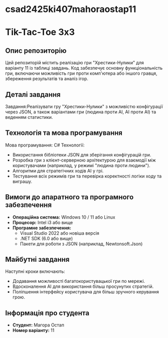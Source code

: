 # csad2425ki407mahoraostap11
# Tik-Tac-Toe 3x3
## Опис репозиторію
Цей репозиторій містить реалізацію гри "Хрестики-Нулики" для варіанту 11 із таблиці завдань. Код забезпечує основну функціональність гри, включаючи можливість гри проти комп'ютера або іншого гравця, збереження результатів та аналіз ігор.
## Деталі завдання 
Завдання:Реалізувати гру "Хрестики-Нулики" з можливістю конфігурації через JSON, а також варіантами гри (людина проти AI, AI проти AI) та веденням статистики.
## Технологія та мова програмування 
Мова програмування:
C# 
Технології: 
- Використання бібліотеки JSON для зберігання конфігурацій гри.
- Розробка гри з клієнт-серверною архітектурою для взаємодії між користувачами (наприклад, у режимі "людина проти людини").
- Алгоритми для стратегічних ходів AI у грі.
- Тестування всіх режимів гри та перевірка коректності логіки ходу та виграшу.
## Вимоги до апаратного та програмного забезпечення
- **Операційна система:** Windows 10 / 11 або Linux
- **Процесор:** Intel i3 або вище
- **Програмне забезпечення:**
   - Visual Studio 2022 або новіша версія
  - .NET SDK (6.0 або вище)
  - Пакети для роботи з JSON (наприклад, Newtonsoft.Json)
## Майбутні завдання
Наступні кроки включають:
- Додавання можливості багатокористувацької гри по мережі.
- Вдосконалення AI для використання більш просунутих стратегій.
- Поліпшення інтерфейсу користувача для більш зручного керування грою.
## Інформація про студента
- **Студент:** Магора Остап
- **Номер варіанту:** 11
